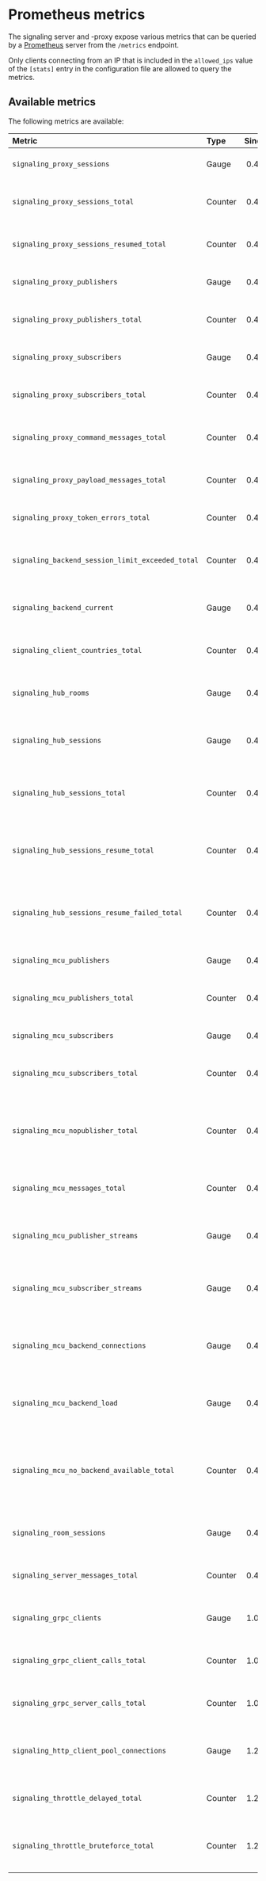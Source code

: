 # Prometheus metrics

The signaling server and -proxy expose various metrics that can be queried by a
[Prometheus](https://prometheus.io/) server from the `/metrics` endpoint.

Only clients connecting from an IP that is included in the `allowed_ips` value
of the `[stats]` entry in the configuration file are allowed to query the
metrics.


## Available metrics

The following metrics are available:

| Metric                                            | Type      | Since     | Description                                                               | Labels                            |
| :------------------------------------------------ | :-------- | --------: | :------------------------------------------------------------------------ | :-------------------------------- |
| `signaling_proxy_sessions`                        | Gauge     | 0.4.0     | The current number of sessions                                            |                                   |
| `signaling_proxy_sessions_total`                  | Counter   | 0.4.0     | The total number of created sessions                                      |                                   |
| `signaling_proxy_sessions_resumed_total`          | Counter   | 0.4.0     | The total number of resumed sessions                                      |                                   |
| `signaling_proxy_publishers`                      | Gauge     | 0.4.0     | The current number of publishers                                          | `type`                            |
| `signaling_proxy_publishers_total`                | Counter   | 0.4.0     | The total number of created publishers                                    | `type`                            |
| `signaling_proxy_subscribers`                     | Gauge     | 0.4.0     | The current number of subscribers                                         | `type`                            |
| `signaling_proxy_subscribers_total`               | Counter   | 0.4.0     | The total number of created subscribers                                   | `type`                            |
| `signaling_proxy_command_messages_total`          | Counter   | 0.4.0     | The total number of command messages                                      | `type`                            |
| `signaling_proxy_payload_messages_total`          | Counter   | 0.4.0     | The total number of payload messages                                      | `type`                            |
| `signaling_proxy_token_errors_total`              | Counter   | 0.4.0     | The total number of token errors                                          | `reason`                          |
| `signaling_backend_session_limit_exceeded_total`  | Counter   | 0.4.0     | The number of times the session limit exceeded                            | `backend`                         |
| `signaling_backend_current`                       | Gauge     | 0.4.0     | The current number of configured backends                                 |                                   |
| `signaling_client_countries_total`                | Counter   | 0.4.0     | The total number of connections by country                                | `country`                         |
| `signaling_hub_rooms`                             | Gauge     | 0.4.0     | The current number of rooms per backend                                   | `backend`                         |
| `signaling_hub_sessions`                          | Gauge     | 0.4.0     | The current number of sessions per backend                                | `backend`, `clienttype`           |
| `signaling_hub_sessions_total`                    | Counter   | 0.4.0     | The total number of sessions per backend                                  | `backend`, `clienttype`           |
| `signaling_hub_sessions_resume_total`             | Counter   | 0.4.0     | The total number of resumed sessions per backend                          | `backend`, `clienttype`           |
| `signaling_hub_sessions_resume_failed_total`      | Counter   | 0.4.0     | The total number of failed session resume requests                        |                                   |
| `signaling_mcu_publishers`                        | Gauge     | 0.4.0     | The current number of publishers                                          | `type`                            |
| `signaling_mcu_publishers_total`                  | Counter   | 0.4.0     | The total number of created publishers                                    | `type`                            |
| `signaling_mcu_subscribers`                       | Gauge     | 0.4.0     | The current number of subscribers                                         | `type`                            |
| `signaling_mcu_subscribers_total`                 | Counter   | 0.4.0     | The total number of created subscribers                                   | `type`                            |
| `signaling_mcu_nopublisher_total`                 | Counter   | 0.4.0     | The total number of subscribe requests where no publisher exists          | `type`                            |
| `signaling_mcu_messages_total`                    | Counter   | 0.4.0     | The total number of MCU messages                                          | `type`                            |
| `signaling_mcu_publisher_streams`                 | Gauge     | 0.4.0     | The current number of published media streams                             | `type`                            |
| `signaling_mcu_subscriber_streams`                | Gauge     | 0.4.0     | The current number of subscribed media streams                            | `type`                            |
| `signaling_mcu_backend_connections`               | Gauge     | 0.4.0     | Current number of connections to signaling proxy backends                 | `country`                         |
| `signaling_mcu_backend_load`                      | Gauge     | 0.4.0     | Current load of signaling proxy backends                                  | `url`                             |
| `signaling_mcu_no_backend_available_total`        | Counter   | 0.4.0     | Total number of publishing requests where no backend was available        | `type`                            |
| `signaling_room_sessions`                         | Gauge     | 0.4.0     | The current number of sessions in a room                                  | `backend`, `room`, `clienttype`   |
| `signaling_server_messages_total`                 | Counter   | 0.4.0     | The total number of signaling messages                                    | `type`                            |
| `signaling_grpc_clients`                          | Gauge     | 1.0.0     | The current number of GRPC clients                                        |                                   |
| `signaling_grpc_client_calls_total`               | Counter   | 1.0.0     | The total number of GRPC client calls                                     | `method`                          |
| `signaling_grpc_server_calls_total`               | Counter   | 1.0.0     | The total number of GRPC server calls                                     | `method`                          |
| `signaling_http_client_pool_connections`          | Gauge     | 1.2.4     | The current number of HTTP client connections per host                    | `host`                            |
| `signaling_throttle_delayed_total`                | Counter   | 1.2.5     | The total number of delayed requests                                      | `action`, `delay`                 |
| `signaling_throttle_bruteforce_total`             | Counter   | 1.2.5     | The total number of rejected bruteforce requests                          | `action`                          |
